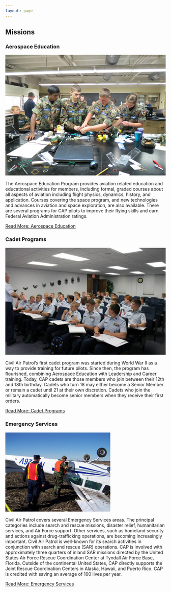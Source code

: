 ```yaml
---
layout: page
---
```


## Missions

### Aerospace Education

<span class="image left thumb"><img src="/images/missions-ae.jpg" /></span>

The Aerospace Education Program provides aviation related education and educational activities for members, including formal, graded courses about all aspects of aviation including flight physics, dynamics, history, and application. Courses covering the space program, and new technologies and advances in aviation and space exploration, are also available. There are several programs for CAP pilots to improve their flying skills and earn Federal Aviation Administration ratings.

<a class="big button" href="/missions/ae">Read More: Aerospace Education</a>

### Cadet Programs

<span class="image right thumb"><img src="/images/missions-cp.jpg" /></span>

Civil Air Patrol’s first cadet program was started during World War II as a way to provide training for future pilots. Since then, the program has flourished, combining Aerospace Education with Leadership and Career training. Today, CAP cadets are those members who join between their 12th and 18th birthday. Cadets who turn 18 may either become a Senior Member or remain a cadet until 21 at their own discretion. Cadets who join the military automatically become senior members when they receive their first orders.

<a class="big button" href="/missions/cp">Read More: Cadet Programs</a>

### Emergency Services

<span class="image left thumb"><img src="/images/missions-es.jpg" /></span>

Civil Air Patrol covers several Emergency Services areas. The principal categories include search and rescue missions, disaster relief, humanitarian services, and Air Force support. Other services, such as homeland security and actions against drug-trafficking operations, are becoming increasingly important. Civil Air Patrol is well-known for its search activities in conjunction with search and rescue (SAR) operations. CAP is involved with approximately three quarters of inland SAR missions directed by the United States Air Force Rescue Coordination Center at Tyndall Air Force Base, Florida. Outside of the continental United States, CAP directly supports the Joint Rescue Coordination Centers in Alaska, Hawaii, and Puerto Rico. CAP is credited with saving an average of 100 lives per year.

<a class="big button" href="/missions/es">Read More: Emergency Services</a>